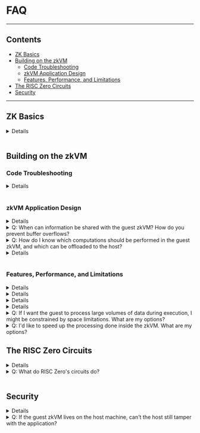 # FAQ

---

## Contents

- [ZK Basics](#zk-basics)
- [Building on the zkVM](#building-on-the-zkvm)
  - [Code Troubleshooting](#code-troubleshooting)
  - [zkVM Application Design](#zkvm-application-design)
  - [Features, Performance, and Limitations](#features-performance-and-limitations)
- [The RISC Zero Circuits](#the-risc-zero-circuits)
- [Security](#security)

---

## ZK Basics

<a class="anchor" id="zkp" />

<details closed>
  <summary>
    Q: What is a zero-knowledge proof?
  </summary>

  A zero-knowledge proof (or ZKP) is <a href="https://en.wikipedia.org/wiki/Zero-knowledge_proof">"a method by which one party (the prover) can prove to another party (the verifier) that a given statement is true \[without] conveying any additional information"</a>.
  RISC Zero's zkVM makes it easy to produce ZKPs to prove the correct execution of arbitrary code. <br />

  <br />

  When Alice executes code inside the zkVM, Alice gets back a <a href="https://dev.risczero.com/terminology#receipt">receipt</a>.
  Alice can pass the receipt to Bob, who can then <a href="https://dev.risczero.com/terminology#verify">verify</a> the receipt.

  <br />

  <br />

  By verifying the receipt, Bob can confirm that the expected code executed and produced the asserted results.
  Any inputs Alice passes to the program during execution will be private unless Alice chooses to share them.
</details>

<br />

## Building on the zkVM

### Code Troubleshooting

<a class="anchor" id="build-errors" />

<details closed>
  <summary>
    Q: I'm running into build errors. Where should I look for help?
  </summary>

  A: Some known issues and workarounds are tracked on GitHub under the <a href="https://github.com/risc0/risc0/issues?q=is%3Aissue+is%3Aopen+label%3A%22rust+guest+workarounds%22">"rust guest workarounds"</a> tag.
  If you can't find your problem here you can open a <a href="https://github.com/risc0/risc0/issues">new issue</a> or reach out to us on <a href="https://discord.gg/risczero">Discord</a>.
</details>

<br />

### zkVM Application Design

<a class="anchor" id="using-receipts" />

<details closed>
  <summary>
    Q:
    What do I do with the receipt once I've created it?
  </summary>

  A:
  After Alice creates a <a href="https://dev.risczero.com/terminology#receipt">receipt</a>, she'll typically pass it to Bob who will want to <a href="https://dev.risczero.com/terminology#verify">verify</a> its authenticity.
  At a minimum, Bob will need access to the <a href="https://dev.risczero.com/terminology#image-id">ImageID</a> of the expected program.
  For most cases, Bob will want to know what code was run, and will therefore also want the <a href="https://dev.risczero.com/terminology#elf-binary">ELF file</a> or the source code that generated it.
  Bob can verify the receipt was created by this code by constructing the <a href="https://dev.risczero.com/terminology#image-id">ImageID</a> from the given ELF file and using it for verification. <br />

  <br />

  In our <a href="https://github.com/risc0/risc0/tree/v0.18.0/examples">examples</a>, the receipt is generated and verified within the same program, but typically the receipt will be passed to a third party for verification.
</details>

<a class="anchor" id="io-buffer-overflows" />

<details closed>
  <summary>
    Q:  When can information be shared with the guest zkVM? How do you prevent buffer overflows?
  </summary>

  A:
  Data can be sent during program execution from the host to the guest via a memory map.
  The host-writeable memory is write-once, meaning that adjacent memory regions cannot be overwritten and executed.
</details>

<a class="anchor" id="what-should-guest-do" />

<details closed>
  <summary>
    Q:
    How do I know which computations should be performed in the guest zkVM, and which can be offloaded to the host?
  </summary>

  A: If you don't need to perform a computation securely, if others don't rely on it, and if it doesn't produce outputs that others rely on, it can probably be performed outside of the zkVM. <br />

  <br />

  However, consider that code run in the RISC Zero zkVM can be shown to behave as expected even on a host that is entirely untrusted.
  To get the most value out of this guarantee, we recommend dividing the computational labor with an untrusted host in mind.
  That is, other parties should not need to trust the host's output or operations in order to benefit from the work done in the zkVM.
</details>

<details closed>
  <a class="anchor" id="image-id" />

  <summary>
    Q:
    What exactly is the ImageID of a zkVM application?
  </summary>

  A: The ImageID is a unique identifier given to a zkVM application. It cryptographically relates the application binary (ELF) to its produced receipts. This bound is a critical security property that ensures applications run unaltered.

  Specifically, the ImageID is a Merklization of the initial zkVM memory state, or MemoryImage, produced when the zkVM loads the application binary. The memory state is hashed to produce a single deterministic value via a pure function resembling:

  ```rust ignore
  fn compute_image_id(used_elf_pages, page_size, page_table_addr, pc) -> ImageID
  ```

  Note: Only the loaded parts of the application binary, `used_elf_pages,` are utilized to calculate the ImageID. Consequently, the hashing does not include elements of a compiled binary that do not affect program meaning, e.g., debug information and timestamps.

  As a consequence, _functionally equivalent_ binaries, from the zkVM perspective, will result in identical ImageIDs. However, the compiled binaries (ELFs) may be bitwise different if hashed directly from disk. _This does not affect the zkVM security model._
</details>

<br />

### Features, Performance, and Limitations

<a class="anchor" id="benchmarks" />

<details closed>
  <summary>
    Q: Are performance benchmarks available?
  </summary>

  A: Yes. We have a <a href="https://reports.risczero.com/">benchmarks website</a>, and you can also generate your own benchmarks. More details are available on the <a href="https://dev.risczero.com/zkvm/benchmarks">benchmarks page</a>.
</details>

<a class="anchor" id="language-support" />

<details closed>
  <summary>
    Q: What languages can I use to develop zkVM applications?
  </summary>

  A: We recommend Rust for writing zkVM applications.
  Although technically the zkVM can execute any RISC-V code, we only have documentation and API support for Rust development.
  Development in C++ is also possible, but proceed at your own risk.
  You can reference the <a href="https://github.com/risc0/risc0/tree/v0.11.0/examples/cpp">examples in C++</a> that were included in the 0.11 release, although we've made substantial changes since that release, and we're available to answer questions on <a href="https://discord.gg/risczero"> Discord</a> as needed.
</details>

<a class="anchor" id="max-length" />

<details closed>
  <summary>
    Q: What is the maximum execution length for a program running on the zkVM?
  </summary>

  A: Since we added support for <a href="https://www.risczero.com/news/continuations"> continuations</a>, the execution length can be very large.
  So far, we've made proofs for executions that exceed 4 billion cycles, and there's plenty of room to expand that further.
</details>

<a class="anchor" id="rust-crate" />

<details closed>
  <summary>
    Q: I have a specific Rust crate I'd like to use. Will it work inside the zkVM?
  </summary>

  A: Each night, we check the top 1000 Rust crates for zkVM compatibility.
  You can see the results <a href="https://reports.risczero.com/crates-validation"> here</a>.
  As of this writing, 71% of the top 1000 Rust crates work inside the zkVM. <br />

  <br />

  If the crate you'd like to use isn't working, there may be a workaround <a href="https://github.com/risc0/risc0/issues?q=is%3Aissue+is%3Aopen+label%3A%22rust+guest+workarounds%22">here</a>.
  If there's not already a workaround, please <a href="https://github.com/risc0/risc0/issues/new">open an issue</a> or reach out on <a href="https://discord.gg/risczero">Discord.</a>
</details>

<a class="anchor" id="large-data" />

<details closed>
  <summary>
    Q:
    If I want the guest to process large volumes of data during execution, I might be constrained by space limitations. What are my options?
  </summary>

  A:
  If data is loaded from the host to restrict guest program size, the most significant limitation on zkVM data processing is a constraint on instruction cycles.
  Loading data into the guest costs instruction cycles, as does data processing.

  There are workarounds for data limitations if the data is only included to ensure that its integrity becomes part of the proof of computation.
  If the data can be processed externally and simply needs to be verifiably unchanged, consider processing data externally and sending the guest a Merkle proof or (if no processing is needed) generating a SHA of a large dataset.

  In the future, we plan to lift these processing limitations using continuations and recursion.
</details>

<a class="anchor" id="acceleration" />

<details closed>
  <summary>
    Q:
    I'd like to speed up the processing done inside the zkVM. What are my options?
  </summary>

  A:
  For cryptographic operations, it is possible to build 'accelerator' circuits such as our implementation of SHA256.
  Fast cryptography is sufficient to support many 'DeFi' applications.
  For many other applications, it is possible to perform most computation on the host (outside the zkVM) and then verify the results in the zkVM.
</details>

## The RISC Zero Circuits

<a class="anchor" id="dont-write-circuits" />

<details closed>
  <summary>
    Q: Do I need to write a ZK circuit to build on RISC Zero?
  </summary>

  A: No!
  We take care of the circuit building so that you can focus on building applications.
  Everything you'll need to build is outlined in the <a href="https://dev.risczero.com/zkvm">zkVM docs</a> and the <a href="https://dev.risczero.com/bonsai">Bonsai docs</a>.
</details>

<a class="anchor" id="circuits" />

<details closed>
  <summary>
    Q: What do RISC Zero's circuits do?
  </summary>

  RISC Zero has three circuits: one that executes RISC-V code, one that's used for recursion, and one that is used for a STARK-to-SNARK conversion.

  - The RISC-V circuit receives an ELF binary file as a public input and private inputs from the host; the output of the RISC-V circuit is a receipt.
  - The recursion circuit is specialized to prove the verification of RISC Zero receipts; this circuit is used in order to compress many RISC Zero receipts into a single receipt.
  - The STARK-to-SNARK circuit is used to translate a STARK proof into a SNARK proof, which enables on-chain verification.
</details>

<br />

## Security

<a class="anchor" id="image-id-security" />

<details closed>
  <summary>
    Q:
    How can we use the ImageID to determine if an application is altered before execution?
  </summary>

  A: The ImageID is determined from an application's compiled binary (ELF),  explained in detail <a href="https://dev.risczero.com/faq#image-id">above.</a>

  Someone wishing to confirm that a receipt corresponds to specific Rust source code can locally reproduce a binary targeting the RISC Zero zkVM using our reproducible build tool and verify that the resulting ImageID matches the ImageID in the receipt.

  For example, building our [builtin zkVM test functions](https://github.com/risc0/risc0/tree/main/risc0/zkvm/methods/guest):

  ```bash
  cargo risczero build --manifest-path risc0/zkvm/methods/guest/Cargo.toml
  ```

  will produce similar output to:

  ```bash
  ELFs ready at:
  ImageID: 417778745b43c82a20db33a55c2b1d6e0805e0fa7eec80c9654e7321121e97af - "target/riscv-guest/riscv32im-risc0-zkvm-elf/docker/risc0_zkvm_methods_guest/multi_test"
  ImageID: c7c399c25ecf26b79e987ed060efce1f0836a594ad1059b138b6ed2f123dad38 - "target/riscv-guest/riscv32im-risc0-zkvm-elf/docker/risc0_zkvm_methods_guest/hello_commit"
  ImageID: a51a4b747f18b7e5f36a016bdd6f885e8293dbfca2759d6667a6df8edd5f2489 - "target/riscv-guest/riscv32im-risc0-zkvm-elf/docker/risc0_zkvm_methods_guest/slice_io"
  ```

  These ImageIDs will stay consistent across all builds due to a containerized process working together with Cargo working norms. You can find more about our reproducible builds and how we test them in this [pull request.](https://github.com/risc0/risc0/pull/799)
</details>

<a class="anchor" id="tampering-with-code" />

<details closed>
  <summary>
    Q: If the guest zkVM lives on the host machine, can't the host still tamper with the application?
  </summary>

  A: Like other zk-STARKs, RISC Zero's implementation makes it cryptographically infeasible to generate an invalid receipt:

  - If the binary is modified, then the receipt's seal will not match the ImageID of the expected binary.
  - If the execution is modified, then the execution trace will be invalid.
  - If the output is modified, then the journal's hash will not match the hash recorded in the receipt.
</details>
